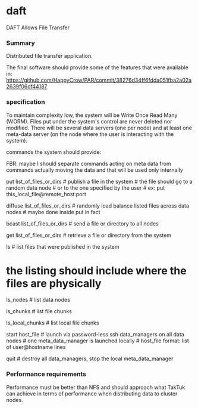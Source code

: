 daft
====

DAFT Allows File Transfer

### Summary

Distributed file transfer application.

The final software should provide some of the features that were available in:
https://github.com/HappyCrow/PAR/commit/38276d34ff6fdda051fba2a02a2639f06df44187

### specification

To maintain complexity low, the system will be Write Once Read Many 
(WORM). Files put under the system's control are never deleted nor
modified.
There will be several data servers (one per node) and at least
one meta-data server (on the node where the user is interacting with the
system).

commands the system should provide:

FBR: maybe I should separate commands acting on meta data from commands
     actually moving the data and that will be used only internally

put list_of_files_or_dirs
    # publish a file in the system
    # the file should go to a random data node
    # or to the one specified by the user
    # ex: put this_local_file@remote_host:port

diffuse list_of_files_or_dirs
    # randomly load balance listed files across data nodes
    # maybe done inside put in fact

bcast list_of_files_or_dirs
    # send a file or directory to all nodes

get list_of_files_or_dirs
    # retrieve a file or directory from the system

ls # list files that were published in the system
   # the listing should include where the files are physically

ls_nodes # list data nodes

ls_chunks # list file chunks

ls_local_chunks # list local file chunks

start host_file # launch via password-less ssh data_managers on all data nodes
                # one meta_data_manager is launched locally
                # host_file format: list of user@hostname lines

quit # destroy all data_managers, stop the local meta_data_manager

### Performance requirements

Performance must be better than NFS and should approach what
TakTuk can achieve in terms of performance when distributing
data to cluster nodes.
